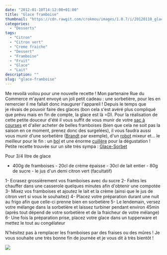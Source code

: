 ```yaml
---
date: "2012-01-10T14:12:00+01:00"
title: "Glace framboise"
thumbnail: "https://cdn.rawgit.com/crokmou/images/1.0.7/i/20120110_glace_framboise_1.jpg"
categories:
  - "Desserts"
tags:
  - "Citron"
  - "Citron vert"
  - "Creme fraiche"
  - "Dessert"
  - "Framboise"
  - "Fruit"
  - "Glace"
  - "Lait"
description: ""
slug: "glace-framboise"
---
```


Me revoilà voilou pour une nouvelle recette ! Mon partenaire Rue du Commerce m'ayant envoyé un joli petit cadeau : une sorbetière, pour les en remercier il me fallait donc inaugurer l'appareil ! Depuis le temps que je rêvais de pouvoir faire des glaces (bon cela s'est avéré plus compliqué que prévu mais en fin de compte, la glace est là =D). Pour la réalisation de cette petite douceur d'été il vous suffit de vous munir de votre [sac à courses](http://www.rueducommerce.fr/m/pl/malid:5325227) et d'aller acheter de belles framboises (bien que cela ne soit pas la saison en ce moment, prenez donc des surgelées), il vous faudra aussi vous munir d'une sorbetière ([Brandt](http://www.rueducommerce.fr/m/pl/malid:83961) par exemple), d'un [robot](http://www.rueducommerce.fr/m/pl/malid:229) mixeur et... le meilleur pour le fin : un [bol](http://www.rueducommerce.fr/m/pl/malid:4769881) et une énorme [cuillère](http://www.rueducommerce.fr/m/pl/malid:43774626) pour la dégustation ! Petite recette trouvée sur un site très sympa : [Glace-Sorbet](http://glace-sorbet.fr/glace-framboise/)

Pour 3/4 litre de glace

- 400g de framboises - 20cl de crème épaisse - 30cl de lait entier - 80g de sucre - le jus d'un demi citron vert (facultatif)

1- Ecrasez grossièrement vos framboises avec du sucre 2- Faites les chauffer dans une casserole quelques minutes afin d'obtenir une compotée 3- Mixez vos framboises et ajoutez le lait et la crème (ainsi que le jus de citron vert si vous le souhaitez) 4- Placez votre préparation durant une nuit au frigo afin que celle-ci prenne bien en sorbetière 5- Le lendemain, versez votre mélange dans la sorbetière et laissez turbiner pendant environ 45min (après tout dépend de votre sorbetière et de la fraicheur de votre mélange) 6- Une fois la préparation prise, placez votre glace dans un tupperware et mettez le tout au congélateur

N'hésitez pas à remplacer les framboises par des fraises ou des mûres ! Je vous souhaite une très bonne fin de journée et je vous dit à très bientôt !

[![](http://4.bp.blogspot.com/-2bLosyMFac4/TxhFg0sR2dI/AAAAAAAABec/Mzg1OnlXUmM/s1600/Signature+copie.jpg)](http://4.bp.blogspot.com/-2bLosyMFac4/TxhFg0sR2dI/AAAAAAAABec/Mzg1OnlXUmM/s1600/Signature+copie.jpg)